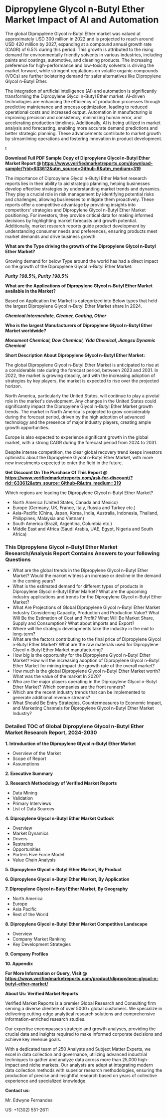 <meta name="title" content="Global Dipropylene Glycol n-Butyl Ether Market Impact of AI and Automation"><meta name="description" content="The global Dipropylene Glycol n-Butyl Ether market was valued at approximately USD 300 million in 2022 and is projected to reach around USD 420 million by 2027, expand"><meta name="title" content="Dipropylene Glycol n-Butyl Ether Market Size, Share, Scope, Trends, Growth, Opportunities, Analysis, Forecast"><h1>Dipropylene Glycol n-Butyl Ether Market Impact of AI and Automation</h1><p>The global Dipropylene Glycol n-Butyl Ether market was valued at approximately USD 300 million in 2022 and is projected to reach around USD 420 million by 2027, expanding at a compound annual growth rate (CAGR) of 6.5% during this period. This growth is attributed to the rising demand for environmentally friendly solvents in various industries, including paints and coatings, automotive, and cleaning products. The increasing preference for high-performance and low-toxicity solvents is driving the market forward, while stringent regulations on volatile organic compounds (VOCs) are further bolstering demand for safer alternatives like Dipropylene Glycol n-Butyl Ether.</p><p>The integration of artificial intelligence (AI) and automation is significantly transforming the Dipropylene Glycol n-Butyl Ether market. AI-driven technologies are enhancing the efficiency of production processes through predictive maintenance and process optimization, leading to reduced operational costs and increased output. Automation in manufacturing is improving precision and consistency, minimizing human error, and accelerating production timelines. Additionally, AI is being utilized in market analysis and forecasting, enabling more accurate demand predictions and better strategic planning. These advancements contribute to market growth by streamlining operations and fostering innovation in product development.</p>t</p><p id="" class=""><strong>Download Full PDF Sample Copy of Dipropylene Glycol n-Butyl Ether Market Report @ <a href="https://www.verifiedmarketreports.com/download-sample/?rid=633612&utm_source=Github-R&utm_medium=319" target="_blank">https://www.verifiedmarketreports.com/download-sample/?rid=633612&utm_source=Github-R&utm_medium=319</a></strong></p><p>The importance of&nbsp;Dipropylene Glycol n-Butyl Ether Market research reports lies in their ability to aid strategic planning, helping businesses develop effective strategies by understanding market trends and dynamics. They play a crucial role in risk management by identifying potential risks and challenges, allowing businesses to mitigate them proactively. These reports offer a competitive advantage by providing insights into competitors' strategies and Dipropylene Glycol n-Butyl Ether Market positioning. For investors, they provide critical data for making informed decisions by highlighting market forecasts and growth potential. Additionally, market research reports guide product development by understanding consumer needs and preferences, ensuring products meet market demands and drive business growth.</p><p><strong>What are the&nbsp;Type driving the growth of the Dipropylene Glycol n-Butyl Ether Market?</strong></p><p id="" class="">Growing demand for below Type around the world has had a direct impact on the growth of the Dipropylene Glycol n-Butyl Ether Market:</p><em><strong>Purity ?98.5%, Purity ?98.5%</strong></em></p><strong>What are the&nbsp;Applications&nbsp;of Dipropylene Glycol n-Butyl Ether Market available in the Market?</strong></p><p id="" class="">Based on Application the Market is categorized into Below types that held the largest Dipropylene Glycol n-Butyl Ether Market share In 2024.</p><em><strong>Chemical Intermediate, Cleaner, Coating, Other</strong></em></p><strong>Who is the largest Manufacturers of Dipropylene Glycol n-Butyl Ether Market worldwide?</strong></p><p><em><strong>Monument Chemical, Dow Chemical, Yida Chemical, Jiangsu Dynamic Chemical</strong></em></p><p id="" class=""><strong>Short Description About Dipropylene Glycol n-Butyl Ether Market:</strong></p><p>The global Dipropylene Glycol n-Butyl Ether Market is anticipated to rise at a considerable rate during the forecast period, between 2023 and 2031. In 2022, the market is growing steadily, and with the increasing adoption of strategies by key players, the market is expected to rise over the projected horizon.</p><p>North America, particularly the United States, will continue to play a pivotal role in the market's development. Any changes in the United States could significantly impact the Dipropylene Glycol n-Butyl Ether Market growth trends. The market in North America is projected to grow considerably during the forecast period, driven by the high adoption of advanced technology and the presence of major industry players, creating ample growth opportunities.</p><p>Europe is also expected to experience significant growth in the global market, with a strong CAGR during the forecast period from 2024 to 2031.</p><p>Despite intense competition, the clear global recovery trend keeps investors optimistic about the Dipropylene Glycol n-Butyl Ether Market, with more new investments expected to enter the field in the future.</p><p id="" class=""><strong>Get Discount On The Purchase Of This Report @ <a href="https://www.verifiedmarketreports.com/ask-for-discount/?rid=633612&utm_source=Github-R&utm_medium=319" target="_blank">https://www.verifiedmarketreports.com/ask-for-discount/?rid=633612&utm_source=Github-R&utm_medium=319</a></strong></p>Which regions are leading the Dipropylene Glycol n-Butyl Ether Market?</p><ul><li>North America (United States, Canada and Mexico)</li><li>Europe (Germany, UK, France, Italy, Russia and Turkey etc.)</li><li>Asia-Pacific (China, Japan, Korea, India, Australia, Indonesia, Thailand, Philippines, Malaysia and Vietnam)</li><li>South America (Brazil, Argentina, Columbia etc.)</li><li>Middle East and Africa (Saudi Arabia, UAE, Egypt, Nigeria and South Africa)</li></ul><h3 id="" class="">This Dipropylene Glycol n-Butyl Ether Market Research/Analysis Report Contains Answers to your following Questions</h3><ul><li>What are the global trends in the Dipropylene Glycol n-Butyl Ether Market? Would the market witness an increase or decline in the demand in the coming years?</li><li>What is the estimated demand for different types of products in Dipropylene Glycol n-Butyl Ether Market? What are the upcoming industry applications and trends for the Dipropylene Glycol n-Butyl Ether Market?</li><li>What Are Projections of Global Dipropylene Glycol n-Butyl Ether Market Industry Considering Capacity, Production and Production Value? What Will Be the Estimation of Cost and Profit? What Will Be Market Share, Supply and Consumption? What about imports and Export?</li><li>Where will the strategic developments take the industry in the mid to long-term?</li><li>What are the factors contributing to the final price of Dipropylene Glycol n-Butyl Ether Market? What are the raw materials used for Dipropylene Glycol n-Butyl Ether Market manufacturing?</li><li>How big is the opportunity for the Dipropylene Glycol n-Butyl Ether Market? How will the increasing adoption of Dipropylene Glycol n-Butyl Ether Market for mining impact the growth rate of the overall market?</li><li>How much is the global Dipropylene Glycol n-Butyl Ether Market worth? What was the value of the market In 2020?</li><li>Who are the major players operating in the Dipropylene Glycol n-Butyl Ether Market? Which companies are the front runners?</li><li>Which are the recent industry trends that can be implemented to generate additional revenue streams?</li><li>What Should Be Entry Strategies, Countermeasures to Economic Impact, and Marketing Channels for Dipropylene Glycol n-Butyl Ether Market Industry?</li></ul><h3 id="" class="">Detailed TOC of Global Dipropylene Glycol n-Butyl Ether Market Research Report, 2024-2030</h3><p id="" class=""><strong>1. Introduction of the Dipropylene Glycol n-Butyl Ether Market</strong></p><ul><li>Overview of the Market</li><li>Scope of Report</li><li>Assumptions</li></ul><p id="" class=""><strong>2. Executive Summary</strong></p><p id="" class=""><strong>3. Research Methodology of Verified Market Reports</strong></p><ul><li>Data Mining</li><li>Validation</li><li>Primary Interviews</li><li>List of Data Sources</li></ul><p id="" class=""><strong>4. Dipropylene Glycol n-Butyl Ether Market Outlook</strong></p><ul><li>Overview</li><li>Market Dynamics</li><li>Drivers</li><li>Restraints</li><li>Opportunities</li><li>Porters Five Force Model</li><li>Value Chain Analysis</li></ul><p id="" class=""><strong>5. Dipropylene Glycol n-Butyl Ether Market, By Product</strong></p><p id="" class=""><strong>6. Dipropylene Glycol n-Butyl Ether Market, By Application</strong></p><p id="" class=""><strong>7. Dipropylene Glycol n-Butyl Ether Market, By Geography</strong></p><ul><li>North America</li><li>Europe</li><li>Asia Pacific</li><li>Rest of the World</li></ul><p id="" class=""><strong>8. Dipropylene Glycol n-Butyl Ether Market Competitive Landscape</strong></p><ul><li>Overview</li><li>Company Market Ranking</li><li>Key Development Strategies</li></ul><p id="" class=""><strong>9. Company Profiles</strong></p><p id="" class=""><strong>10. Appendix</strong></p><p id="" class=""><strong>For More Information or Query, Visit @ <a href="https://www.verifiedmarketreports.com/product/dipropylene-glycol-n-butyl-ether-market/" target="_blank">https://www.verifiedmarketreports.com/product/dipropylene-glycol-n-butyl-ether-market/</a></strong></p><p id="" class=""><strong>About Us: Verified Market Reports</strong></p><p id="" class="">Verified Market Reports is a premier Global Research and Consulting firm serving a diverse clientele of over 5000+ global customers. We specialize in delivering cutting-edge analytical research solutions and comprehensive information-enriched research studies.</p><p id="" class="">Our expertise encompasses strategic and growth analyses, providing the crucial data and insights required to make informed corporate decisions and achieve key revenue goals.</p><p id="" class="">With a dedicated team of 250 Analysts and Subject Matter Experts, we excel in data collection and governance, utilizing advanced industrial techniques to gather and analyze data across more than 25,000 high-impact and niche markets. Our analysts are adept at integrating modern data collection methods with superior research methodologies, ensuring the production of precise and insightful research based on years of collective experience and specialized knowledge.</p><p id="" class=""><strong>Contact us:</strong></p><p id="" class="">Mr. Edwyne Fernandes</p><p id="" class="">US: +1(302) 551-2611</p>